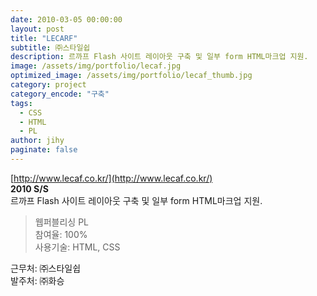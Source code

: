 ```yaml
---
date: 2010-03-05 00:00:00
layout: post
title: "LECARF"
subtitle: ㈜스타일쉽
description: 르까프 Flash 사이트 레이아웃 구축 및 일부 form HTML마크업 지원.
image: /assets/img/portfolio/lecaf.jpg
optimized_image: /assets/img/portfolio/lecaf_thumb.jpg
category: project
category_encode: "구축"
tags:
  - CSS
  - HTML
  - PL
author: jihy
paginate: false
---
```


[http://www.lecaf.co.kr/](http://www.lecaf.co.kr/)<br>
**2010 S/S** <br>
르까프 Flash 사이트 레이아웃 구축 및 일부 form HTML마크업 지원.

> 웹퍼블리싱 PL <br>
참여율: 100% <br>
사용기술: HTML, CSS

근무처: ㈜스타일쉽 <br>
발주처: ㈜화승